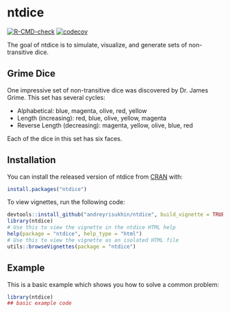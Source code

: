 
# ntdice

<!-- badges: start -->
[![R-CMD-check](https://github.com/andreyrisukhin/ntdice/workflows/R-CMD-check/badge.svg)](https://github.com/andreyrisukhin/ntdice/actions)
[![codecov](https://codecov.io/gh/andreyrisukhin/ntdice/branch/master/graph/badge.svg?token=A8SJV4ZEJW)](https://codecov.io/gh/andreyrisukhin/ntdice)
<!-- badges: end -->

The goal of ntdice is to simulate, visualize, and generate sets of non-transitive dice. 

## Grime Dice

One impressive set of non-transitive dice was discovered by Dr. James Grime. This set has several cycles:
- Alphabetical: blue, magenta, olive, red, yellow
- Length (increasing): red, blue, olive, yellow, magenta
- Reverse Length (decreasing): magenta, yellow, olive, blue, red

Each of the dice in this set has six faces.

## Installation

You can install the released version of ntdice from [CRAN](https://CRAN.R-project.org) with:

``` r
install.packages("ntdice")
```
To view vignettes, run the following code:

``` r
devtools::install_github("andreyrisukhin/ntdice", build_vignette = TRUE, build_opts = c())
library(ntdice)
# Use this to view the vignette in the ntdice HTML help
help(package = "ntdice", help_type = "html")
# Use this to view the vignette as an isolated HTML file
utils::browseVignettes(package = "ntdice")
```

## Example

This is a basic example which shows you how to solve a common problem:

``` r
library(ntdice)
## basic example code
```

